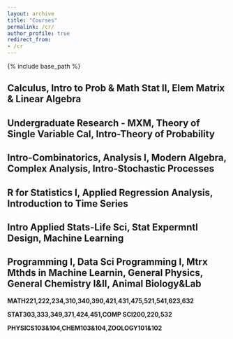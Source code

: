 ```yaml
---
layout: archive
title: "Courses"
permalink: /cr/
author_profile: true
redirect_from:
- /cr
---
```


{% include base_path %}
## Calculus, Intro to Prob & Math Stat II, Elem Matrix & Linear Algebra

## Undergraduate Research - MXM, Theory of Single Variable Cal, Intro-Theory of Probability

## Intro-Combinatorics, Analysis I, Modern Algebra, Complex Analysis, Intro-Stochastic Processes

## R for Statistics I, Applied Regression Analysis, Introduction to Time Series

## Intro Applied Stats-Life Sci, Stat Expermntl Design, Machine Learning

## Programming I, Data Sci Programming I, Mtrx Mthds in Machine Learnin,  General Physics, General Chemistry I&II, Animal Biology&Lab

**MATH221,222,234,310,340,390,421,431,475,521,541,623,632**

**STAT303,333,349,371,424,451,COMP SCI200,220,532**  

**PHYSICS103&104,CHEM103&104,ZOOLOGY101&102**  
